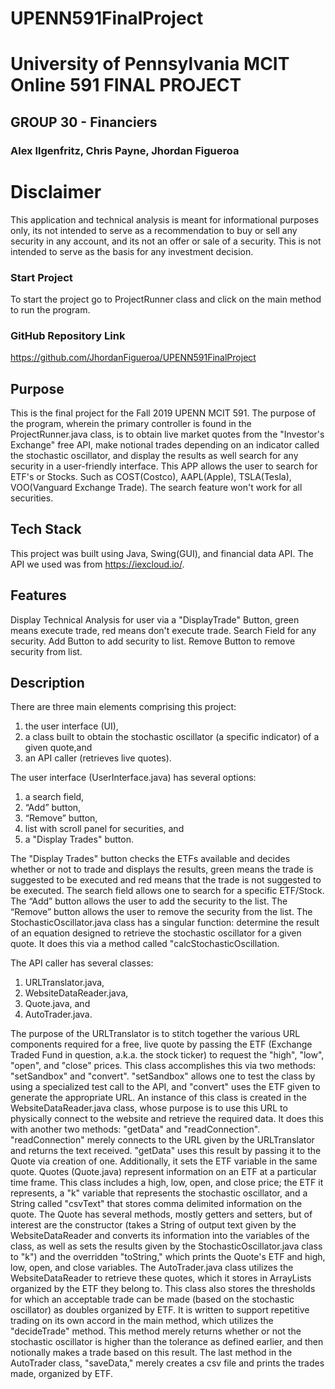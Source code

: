 # UPENN591FinalProject
# University of Pennsylvania MCIT Online 591 FINAL PROJECT 
## GROUP 30 - Financiers
### Alex Ilgenfritz, Chris Payne, Jhordan Figueroa

# Disclaimer 
This application and technical analysis is meant for informational purposes only, its not intended to serve 
as a recommendation to buy or sell any security in any account, and its not an offer or sale of a security. 
This is not intended to serve as the basis for any investment decision. 

### Start Project
To start the project go to ProjectRunner class and click on the main method to run the program. 

### GitHub Repository Link 
https://github.com/JhordanFigueroa/UPENN591FinalProject

## Purpose 
This is the final project for the Fall 2019 UPENN MCIT 591. The purpose of the program, wherein the primary controller 
is found in the ProjectRunner.java class, is to obtain live market quotes from the "Investor's Exchange" free API, 
make notional trades depending on an indicator called the stochastic oscillator, and display the results as well search 
for any security in a user-friendly interface. This APP allows the user to search for ETF's or Stocks. Such as 
COST(Costco), AAPL(Apple), TSLA(Tesla), VOO(Vanguard Exchange Trade). The search feature won't work for all securities. 

## Tech Stack 
This project was built using Java, Swing(GUI), and financial data API. The API we used was from https://iexcloud.io/. 

## Features 
Display Technical Analysis for user via a "DisplayTrade" Button, green means execute trade, red means don't execute 
trade. Search Field for any security. Add Button to add security to list. Remove Button to remove security from list. 

## Description
There are three main elements comprising this project:

1. the user interface (UI),
2. a class built to obtain the stochastic oscillator (a specific indicator) of a given quote,and
3. an API caller (retrieves live quotes).

The user interface (UserInterface.java) has several options:

1. a search field,
2. “Add” button,
3. “Remove” button,
3. list with scroll panel for securities, and
4. a "Display Trades" button.

The "Display Trades" button checks the ETFs available and decides whether or not to trade and displays the results, 
green means the trade is suggested to be executed and red means that the trade is not suggested to be executed. The 
search field allows one to search for a specific ETF/Stock. The “Add” button allows the user to add the security to 
the list. The “Remove” button allows the user to remove the security from the list. The StochasticOscillator.java class 
has a singular function: determine the result of an equation designed to retrieve the stochastic oscillator for a given
quote. It does this via a method called "calcStochasticOscillation.

The API caller has several classes:

1. URLTranslator.java,
2. WebsiteDataReader.java,
3. Quote.java, and
4. AutoTrader.java.

The purpose of the URLTranslator is to stitch together the various URL components required for a free, live quote by 
passing the ETF (Exchange Traded Fund in question, a.k.a. the stock ticker) to request the "high", "low", "open", 
and "close" prices. This class accomplishes this via two methods: "setSandbox" and "convert". "setSandbox" allows 
one to test the class by using a specialized test call to the API, and "convert" uses the ETF given to generate the 
appropriate URL. An instance of this class is created in the WebsiteDataReader.java class, whose purpose is to use 
this URL to physically connect to the website and retrieve the required data. It does this with another two methods: 
"getData" and "readConnection". "readConnection" merely connects to the URL given by the URLTranslator and returns 
the text received. "getData" uses this result by passing it to the Quote via creation of one. Additionally, it sets 
the ETF variable in the same quote. Quotes (Quote.java) represent information on an ETF at a particular time frame. 
This class includes a high, low, open, and close price; the ETF it represents, a "k" variable that represents the 
stochastic oscillator, and a String called "csvText" that stores comma delimited information on the quote. The Quote 
has several methods, mostly getters and setters, but of interest are the constructor (takes a String of output text 
given by the WebsiteDataReader and converts its information into the variables of the class, as well as sets the 
results given by the StochasticOscillator.java class to "k") and the overridden "toString," which prints the Quote's 
ETF and high, low, open, and close variables. The AutoTrader.java class utilizes the WebsiteDataReader to retrieve 
these quotes, which it stores in ArrayLists organized by the ETF they belong to. This class also stores the thresholds 
for which an acceptable trade can be made (based on the stochastic oscillator) as doubles organized by ETF. It is 
written to support repetitive trading on its own accord in the main method, which utilizes the "decideTrade" method. 
This method merely returns whether or not the stochastic oscillator is higher than the tolerance as defined earlier, 
and then notionally makes a trade based on this result. The last method in the AutoTrader class, "saveData," merely 
creates a csv file and prints the trades made, organized by ETF.
 
 

